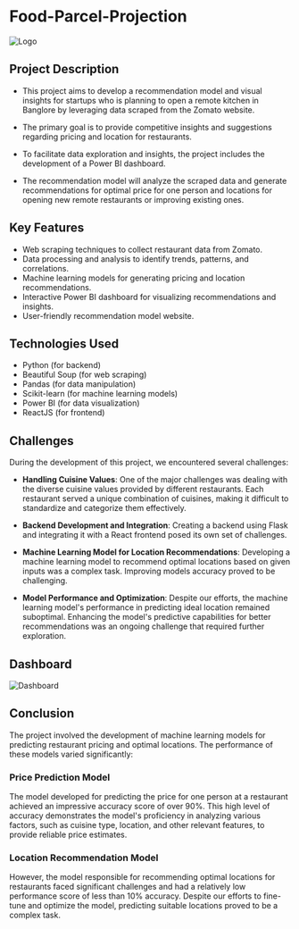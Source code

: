 # Food-Parcel-Projection
![Logo](https://i.ibb.co/0CgbnvF/Screenshot-53.png)
## Project Description
- This project aims to develop a recommendation model and visual insights for startups who is planning to open a remote kitchen in Banglore by leveraging data scraped from the Zomato website. 

- The primary goal is to provide competitive insights and suggestions regarding pricing and location for restaurants.

- To facilitate data exploration and insights, the project includes the development of a Power BI dashboard. 

- The recommendation model will analyze the scraped data and generate recommendations for optimal price for one person and locations for opening new remote restaurants or improving existing ones.
## Key Features
- Web scraping techniques to collect restaurant data from Zomato.
- Data processing and analysis to identify trends, patterns, and correlations.
- Machine learning models for generating pricing and location recommendations.
- Interactive Power BI dashboard for visualizing recommendations and insights.
- User-friendly recommendation model website. 
## Technologies Used

* Python (for backend)
* Beautiful Soup (for web scraping)
* Pandas (for data manipulation)
* Scikit-learn (for machine learning models)
* Power BI (for data visualization)
* ReactJS (for frontend)

## Challenges

During the development of this project, we encountered several challenges:

- **Handling Cuisine Values**: One of the major challenges was dealing with the diverse cuisine values provided by different restaurants. Each restaurant served a unique combination of cuisines, making it difficult to standardize and categorize them effectively.

- **Backend Development and Integration**: Creating a backend using Flask and integrating it with a React frontend posed its own set of challenges. 

- **Machine Learning Model for Location Recommendations**: Developing a machine learning model to recommend optimal locations based on given inputs was a complex task. Improving models accuracy proved to be challenging.

- **Model Performance and Optimization**: Despite our efforts, the machine learning model's performance in predicting ideal location remained suboptimal. Enhancing the model's predictive capabilities for better recommendations was an ongoing challenge that required further exploration.

## Dashboard
![Dashboard](https://i.ibb.co/z8vMRzM/Screenshot-56.png)

## Conclusion

The project involved the development of machine learning models for predicting restaurant pricing and optimal locations. The performance of these models varied significantly:

### Price Prediction Model

The model developed for predicting the price for one person at a restaurant achieved an impressive accuracy score of over 90%. This high level of accuracy demonstrates the model's proficiency in analyzing various factors, such as cuisine type, location, and other relevant features, to provide reliable price estimates.

### Location Recommendation Model

However, the model responsible for recommending optimal locations for restaurants faced significant challenges and had a relatively low performance score of less than 10% accuracy. Despite our efforts to fine-tune and optimize the model, predicting suitable locations proved to be a complex task.
